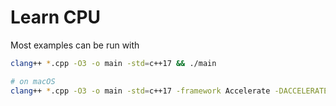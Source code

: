 # Learn CPU

Most examples can be run with

```bash
clang++ *.cpp -O3 -o main -std=c++17 && ./main

# on macOS
clang++ *.cpp -O3 -o main -std=c++17 -framework Accelerate -DACCELERATE_NEW_LAPACK && ./main
```
